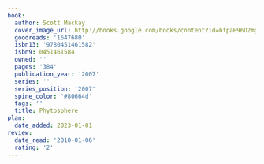 ```yaml
---
book:
  author: Scott Mackay
  cover_image_url: http://books.google.com/books/content?id=bfpaH96D2mgC&printsec=frontcover&img=1&zoom=1&edge=curl&source=gbs_api
  goodreads: '1647680'
  isbn13: '9780451461582'
  isbn9: 0451461584
  owned: ''
  pages: '384'
  publication_year: '2007'
  series: ''
  series_position: '2007'
  spine_color: '#80664d'
  tags: ''
  title: Phytosphere
plan:
  date_added: 2023-01-01
review:
  date_read: '2010-01-06'
  rating: '2'
---
```


